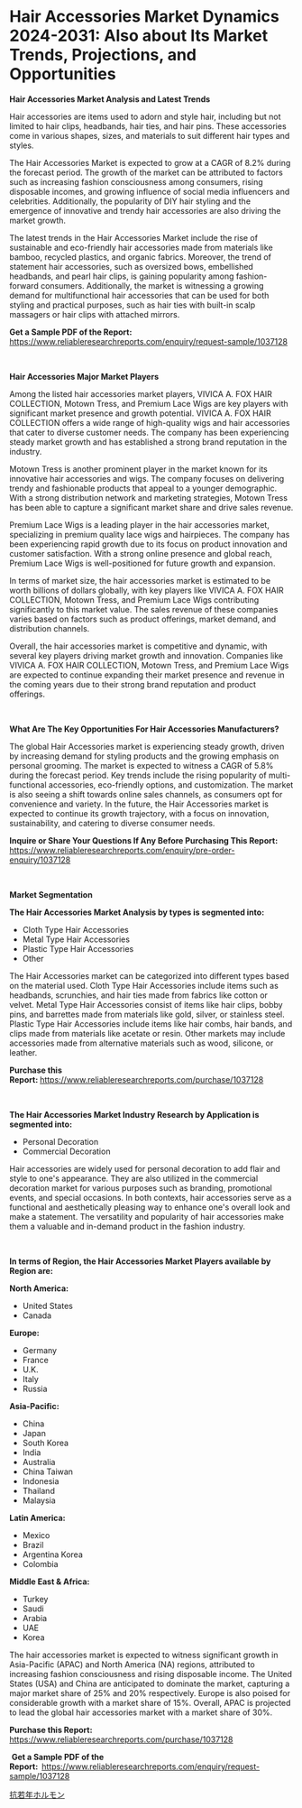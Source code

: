 <p><h1>Hair Accessories Market Dynamics 2024-2031: Also about Its Market Trends, Projections, and Opportunities</h1></p><p><strong>Hair Accessories Market Analysis and Latest Trends</strong></p>
<p><p>Hair accessories are items used to adorn and style hair, including but not limited to hair clips, headbands, hair ties, and hair pins. These accessories come in various shapes, sizes, and materials to suit different hair types and styles.</p><p>The Hair Accessories Market is expected to grow at a CAGR of 8.2% during the forecast period. The growth of the market can be attributed to factors such as increasing fashion consciousness among consumers, rising disposable incomes, and growing influence of social media influencers and celebrities. Additionally, the popularity of DIY hair styling and the emergence of innovative and trendy hair accessories are also driving the market growth.</p><p>The latest trends in the Hair Accessories Market include the rise of sustainable and eco-friendly hair accessories made from materials like bamboo, recycled plastics, and organic fabrics. Moreover, the trend of statement hair accessories, such as oversized bows, embellished headbands, and pearl hair clips, is gaining popularity among fashion-forward consumers. Additionally, the market is witnessing a growing demand for multifunctional hair accessories that can be used for both styling and practical purposes, such as hair ties with built-in scalp massagers or hair clips with attached mirrors.</p></p>
<p><strong>Get a Sample PDF of the Report:&nbsp;</strong> <a href="https://www.reliableresearchreports.com/enquiry/request-sample/1037128">https://www.reliableresearchreports.com/enquiry/request-sample/1037128</a></p>
<p>&nbsp;</p>
<p><strong>Hair Accessories Major Market Players</strong></p>
<p><p>Among the listed hair accessories market players, VIVICA A. FOX HAIR COLLECTION, Motown Tress, and Premium Lace Wigs are key players with significant market presence and growth potential. VIVICA A. FOX HAIR COLLECTION offers a wide range of high-quality wigs and hair accessories that cater to diverse customer needs. The company has been experiencing steady market growth and has established a strong brand reputation in the industry.</p><p>Motown Tress is another prominent player in the market known for its innovative hair accessories and wigs. The company focuses on delivering trendy and fashionable products that appeal to a younger demographic. With a strong distribution network and marketing strategies, Motown Tress has been able to capture a significant market share and drive sales revenue.</p><p>Premium Lace Wigs is a leading player in the hair accessories market, specializing in premium quality lace wigs and hairpieces. The company has been experiencing rapid growth due to its focus on product innovation and customer satisfaction. With a strong online presence and global reach, Premium Lace Wigs is well-positioned for future growth and expansion.</p><p>In terms of market size, the hair accessories market is estimated to be worth billions of dollars globally, with key players like VIVICA A. FOX HAIR COLLECTION, Motown Tress, and Premium Lace Wigs contributing significantly to this market value. The sales revenue of these companies varies based on factors such as product offerings, market demand, and distribution channels.</p><p>Overall, the hair accessories market is competitive and dynamic, with several key players driving market growth and innovation. Companies like VIVICA A. FOX HAIR COLLECTION, Motown Tress, and Premium Lace Wigs are expected to continue expanding their market presence and revenue in the coming years due to their strong brand reputation and product offerings.</p></p>
<p>&nbsp;</p>
<p><strong>What Are The Key Opportunities For Hair Accessories Manufacturers?</strong></p>
<p><p>The global Hair Accessories market is experiencing steady growth, driven by increasing demand for styling products and the growing emphasis on personal grooming. The market is expected to witness a CAGR of 5.8% during the forecast period. Key trends include the rising popularity of multi-functional accessories, eco-friendly options, and customization. The market is also seeing a shift towards online sales channels, as consumers opt for convenience and variety. In the future, the Hair Accessories market is expected to continue its growth trajectory, with a focus on innovation, sustainability, and catering to diverse consumer needs.</p></p>
<p><strong>Inquire or Share Your Questions If Any Before Purchasing This Report:</strong> <a href="https://www.reliableresearchreports.com/enquiry/pre-order-enquiry/1037128">https://www.reliableresearchreports.com/enquiry/pre-order-enquiry/1037128</a></p>
<p>&nbsp;</p>
<p><strong>Market Segmentation</strong></p>
<p><strong>The Hair Accessories Market Analysis by types is segmented into:</strong></p>
<p><ul><li>Cloth Type Hair Accessories</li><li>Metal Type Hair Accessories</li><li>Plastic Type Hair Accessories</li><li>Other</li></ul></p>
<p><p>The Hair Accessories market can be categorized into different types based on the material used. Cloth Type Hair Accessories include items such as headbands, scrunchies, and hair ties made from fabrics like cotton or velvet. Metal Type Hair Accessories consist of items like hair clips, bobby pins, and barrettes made from materials like gold, silver, or stainless steel. Plastic Type Hair Accessories include items like hair combs, hair bands, and clips made from materials like acetate or resin. Other markets may include accessories made from alternative materials such as wood, silicone, or leather.</p></p>
<p><strong>Purchase this Report:&nbsp;</strong><a href="https://www.reliableresearchreports.com/purchase/1037128">https://www.reliableresearchreports.com/purchase/1037128</a></p>
<p>&nbsp;</p>
<p><strong>The Hair Accessories Market Industry Research by Application is segmented into:</strong></p>
<p><ul><li>Personal Decoration</li><li>Commercial Decoration</li></ul></p>
<p><p>Hair accessories are widely used for personal decoration to add flair and style to one's appearance. They are also utilized in the commercial decoration market for various purposes such as branding, promotional events, and special occasions. In both contexts, hair accessories serve as a functional and aesthetically pleasing way to enhance one's overall look and make a statement. The versatility and popularity of hair accessories make them a valuable and in-demand product in the fashion industry.</p></p>
<p>&nbsp;</p>
<p><strong>In terms of Region, the Hair Accessories Market Players available by Region are:</strong></p>
<p>
    <p> <strong> North America: </strong>
        <ul>
            <li>United States</li>
            <li>Canada</li>
        </ul>
        </p> 
    <p> <strong> Europe: </strong>
        <ul>
            <li>Germany</li>
            <li>France</li>
            <li>U.K.</li>
            <li>Italy</li>
            <li>Russia</li>
        </ul>
        </p> 
    <p> <strong> Asia-Pacific: </strong>
        <ul>
            <li>China</li>
            <li>Japan</li>
            <li>South Korea</li>
            <li>India</li>
            <li>Australia</li>
            <li>China Taiwan</li>
            <li>Indonesia</li>
            <li>Thailand</li>
            <li>Malaysia</li>
        </ul>
        </p> 
    <p> <strong> Latin America: </strong>
        <ul>
            <li>Mexico</li>
            <li>Brazil</li>
            <li>Argentina Korea</li>
            <li>Colombia</li>
        </ul>
        </p> 
    <p> <strong> Middle East & Africa: </strong>
        <ul>
            <li>Turkey</li>
            <li>Saudi</li>
            <li>Arabia</li>
            <li>UAE</li>
            <li>Korea</li>
        </ul>
    </p>
    </p>
<p><p>The hair accessories market is expected to witness significant growth in Asia-Pacific (APAC) and North America (NA) regions, attributed to increasing fashion consciousness and rising disposable income. The United States (USA) and China are anticipated to dominate the market, capturing a major market share of 25% and 20% respectively. Europe is also poised for considerable growth with a market share of 15%. Overall, APAC is projected to lead the global hair accessories market with a market share of 30%.</p></p>
<p><strong>Purchase this Report: </strong><a href="https://www.reliableresearchreports.com/purchase/1037128">https://www.reliableresearchreports.com/purchase/1037128</a></p>
<p>&nbsp;<strong>Get a Sample PDF of the Report:&nbsp;&nbsp;</strong><a href="https://www.reliableresearchreports.com/enquiry/request-sample/1037128">https://www.reliableresearchreports.com/enquiry/request-sample/1037128</a></p>
<p><strong></strong></p>
<p><p><a href="https://github.com/mohamedbakry57/Market-Research-Report-List-3/blob/main/78398913766.md">抗若年ホルモン</a></p></p>